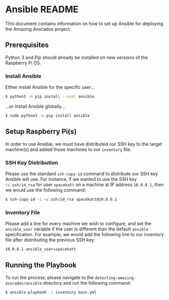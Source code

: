 # Ansible README

This document contains information on how to set up Ansible for deploying the Amazing Avocados project.

## Prerequisites

Python 3 and Pip should already be installed on new versions of the Raspberry Pi OS.

### Install Ansible

Either install Ansible for the specific user...

```bash
$ python3 -m pip install --user ansible
```

...or install Ansible globally...

```bash
$ sudo python3 -m pip install ansible
```

## Setup Raspberry Pi(s)

In order to use Ansible, we must have distributed our SSH key to the target machine(s) and added those machines to our `inventory` file.

### SSH Key Distribution

Please use the standard `ssh-copy-id` command to distribute our SSH key Ansible will use. For instance, if we wanted to use the SSH key `~/.ssh/id_rsa` for user `spacekatt` on a machine at IP address `10.0.0.1`, then we would use the following command:

```bash
$ ssh-copy-id -i ~/.ssh/id_rsa spacekatt@10.0.0.1
```

### Inventory File

Please add a line for every machine we wish to configure, and set the `ansible_user` variable if the user is different than the default `ansible` specification. For example, we would add the following line to our inventory file after distributing the previous SSH key:

```bash
10.0.0.1 ansible_user=spacekatt
```

## Running the Playbook

To run the process, please navigate to the `detecting-amazing-avocados/ansible` directory and run the following command:

```bash
$ ansible-playbook -i inventory main.yml
```
